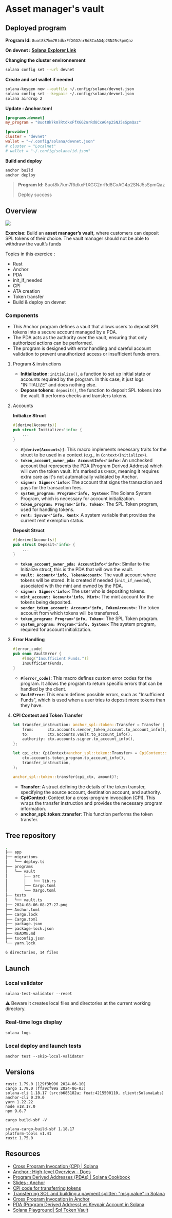# Asset manager's vault

## Deployed program

**Program Id:** `8uot8k7km7RtdkxFfXGG2nrRd8CxAG4p2SNJ5sSpmQaz`

**On devnet : [Solana Explorer Link](https://solana.fm/address/8uot8k7km7RtdkxFfXGG2nrRd8CxAG4p2SNJ5sSpmQaz/transactions?cluster=devnet-solana)**

**Changing the cluster environnement**

```bash
solana config set --url devnet
```

**Create and set wallet if needed**

```bash
solana-keygen new --outfile ~/.config/solana/devnet.json
solana config set --keypair ~/.config/solana/devnet.json
solana airdrop 2
```

**Update : Anchor.toml**

```toml
[programs.devnet]
my_program = "8uot8k7km7RtdkxFfXGG2nrRd8CxAG4p2SNJ5sSpmQaz"

[provider]
cluster = "devnet"
wallet = "~/.config/solana/devnet.json"
# cluster = "Localnet"
# wallet = "~/.config/solana/id.json"
```

**Build and deploy**

```bash
anchor build
anchor deploy
```

>**Program Id:** 8uot8k7km7RtdkxFfXGG2nrRd8CxAG4p2SNJ5sSpmQaz
>
> Deploy success


## Overview

![](2024-08-06-08-27-27.png)

**Exercise:** Build an **asset manager’s vault**, where customers can deposit SPL tokens of their choice. The vault manager should not be able to withdraw the vault’s funds

Topics in this exercice :
- Rust
- Anchor
- PDA
- init_if_needed
- CPI
- ATA creation
- Token transfer
- Build & deploy on devnet

### Components

- This Anchor program defines a vault that allows users to deposit SPL tokens into a secure account managed by a PDA.
- The PDA acts as the authority over the vault, ensuring that only authorized actions can be performed.
- The program is designed with error handling and careful account validation to prevent unauthorized access or insufficient funds errors.

1. Program & instructions
    - **Initialization**: `initialize()`, a function to set up initial state or accounts required by the program. In this case, it just logs "INITIALIZE" and does nothing else.
    - **Depose tokens**: `deposit()`, the function to deposit SPL tokens into the vault. It performs checks and transfers tokens.

2. Accounts

    **Initialize Struct**
    ```rust
    #[derive(Accounts)]
    pub struct Initialize<'info> {
        ...
    }
    ```
    - **`#[derive(Accounts)]`**: This macro implements necessary traits for the struct to be used in a context (e.g., in `Context<Initialize>`).
    - **`token_account_owner_pda: AccountInfo<'info>`**: An unchecked account that represents the PDA (Program Derived Address) which will own the token vault. It's marked as `CHECK`, meaning it requires extra care as it's not automatically validated by Anchor.
    - **`signer: Signer<'info>`**: The account that signs the transaction and pays for the transaction fees.
    - **`system_program: Program<'info, System>`**: The Solana System Program, which is necessary for account initialization.
    - **`token_program: Program<'info, Token>`**: The SPL Token program, used for handling tokens.
    - **`rent: Sysvar<'info, Rent>`**: A system variable that provides the current rent exemption status.

    **Deposit Struct**
    ```rust
    #[derive(Accounts)]
    pub struct Deposit<'info> {
        ...
    }
    ```
    - **`token_account_owner_pda: AccountInfo<'info>`**: Similar to the Initialize struct, this is the PDA that will own the vault.
    - **`vault: Account<'info, TokenAccount>`**: The vault account where tokens will be stored. It is created if needed (`init_if_needed`), associated with the mint and owned by the PDA.
    - **`signer: Signer<'info>`**: The user who is depositing tokens.
    - **`mint_account: Account<'info, Mint>`**: The mint account for the tokens being deposited.
    - **`sender_token_account: Account<'info, TokenAccount>`**: The token account from which tokens will be transferred.
    - **`token_program: Program<'info, Token>`**: The SPL Token program.
    - **`system_program: Program<'info, System>`**: The system program, required for account initialization.

3. **Error Handling**
    ```rust
    #[error_code]
    pub enum VaultError {
        #[msg("Insufficient Funds.")]
        InsufficientFunds,
    }
    ```

    - **`#[error_code]`**: This macro defines custom error codes for the program. It allows the program to return specific errors that can be handled by the client.
    - **`VaultError`**: This enum defines possible errors, such as "Insufficient Funds", which is used when a user tries to deposit more tokens than they have.


4. **CPI Context and Token Transfer**
    ```rust
    let transfer_instruction: anchor_spl::token::Transfer = Transfer {
        from:      ctx.accounts.sender_token_account.to_account_info(),
        to:        ctx.accounts.vault.to_account_info(),
        authority: ctx.accounts.signer.to_account_info(),
    };

    let cpi_ctx: CpiContext<anchor_spl::token::Transfer> = CpiContext::new(
        ctx.accounts.token_program.to_account_info(),
        transfer_instruction,
    );

    anchor_spl::token::transfer(cpi_ctx, amount)?;
    ```

    - **Transfer**: A struct defining the details of the token transfer, specifying the source account, destination account, and authority.
    - **CpiContext**: Context for a cross-program invocation (CPI). This wraps the transfer instruction and provides the necessary program information.
    - **anchor_spl::token::transfer**: This function performs the token transfer.


## Tree repository

```bash
.
├── app
├── migrations
│   └── deploy.ts
├── programs
│   └── vault
│       ├── src
│       │   └── lib.rs
│       ├── Cargo.toml
│       └── Xargo.toml
├── tests
│   └── vault.ts
├── 2024-08-06-08-27-27.png
├── Anchor.toml
├── Cargo.lock
├── Cargo.toml
├── package.json
├── package-lock.json
├── README.md
├── tsconfig.json
└── yarn.lock

6 directories, 14 files
```

## Launch

### Local validator

`solana-test-validator --reset`

⚠️ Beware it creates local files and directories at the current working directory.


### Real-time logs display

`solana logs`


### Local deploy and launch tests

`anchor test --skip-local-validator`

## Versions

```
rustc 1.79.0 (129f3b996 2024-06-10)
cargo 1.79.0 (ffa9cf99a 2024-06-03)
solana-cli 1.18.17 (src:b685182a; feat:4215500110, client:SolanaLabs)
anchor-cli 0.29.0
yarn 1.22.22
node v18.17.0
npm 9.6.7
```

`cargo build-sbf -V`
```
solana-cargo-build-sbf 1.18.17
platform-tools v1.41
rustc 1.75.0
```

## Resources
- [Cross Program Invocation (CPI) | Solana](https://solana.com/docs/core/cpi)
- [Anchor : High-level Overview - Docs](https://www.anchor-lang.com/docs/high-level-overview)
- [Program Derived Addresses (PDAs) | Solana Cookbook](https://solanacookbook.com/core-concepts/pdas.html#facts)
- [Slides : Anchor](https://pitch.com/v/anchor-dudz4a)
- [CPI code for transferring tokens](https://github.com/solana-developers/program-examples/blob/main/tokens/transfer-tokens/anchor/programs/transfer-tokens/src/instructions/transfer.rs)
- [Transferring SOL and building a payment splitter: &quot;msg.value&quot; in Solana](https://www.rareskills.io/post/anchor-transfer-sol)
- [Cross Program Invocation in Anchor](https://www.rareskills.io/post/cross-program-invocation)
- [PDA (Program Derived Address) vs Keypair Account in Solana](https://www.rareskills.io/post/solana-pda)
- [Solana Playground| Spl Token Vault](https://beta.solpg.io/tutorials/spl-token-vault)
